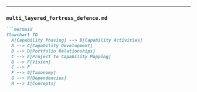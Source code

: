 
---

### `multi_layered_fortress_defence.md`
```markdown
```mermaid
flowchart TD
  A[Capability Phasing] --> B[Capability Activities]
  A --> C[Capability Development]
  B --> D[Portfolio Relationships]
  C --> E[Project to Capability Mapping]
  B --> F[Vision]
  C --> F
  F --> G[Taxonomy]
  G --> H[Dependencies]
  H --> I[Concepts]
